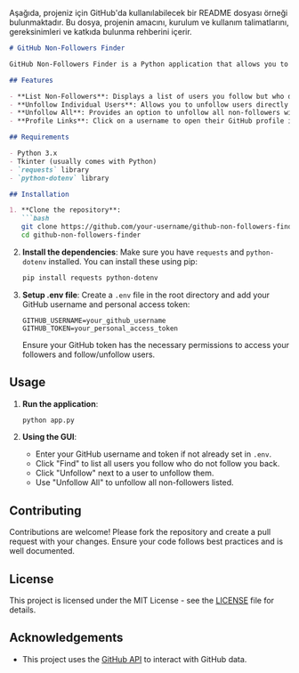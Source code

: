 Aşağıda, projeniz için GitHub'da kullanılabilecek bir README dosyası örneği bulunmaktadır. Bu dosya, projenin amacını, kurulum ve kullanım talimatlarını, gereksinimleri ve katkıda bulunma rehberini içerir.

```markdown
# GitHub Non-Followers Finder

GitHub Non-Followers Finder is a Python application that allows you to identify GitHub users you follow but who do not follow you back. It provides an easy-to-use GUI where you can also unfollow users directly.

## Features

- **List Non-Followers**: Displays a list of users you follow but who do not follow you back.
- **Unfollow Individual Users**: Allows you to unfollow users directly from the application.
- **Unfollow All**: Provides an option to unfollow all non-followers with a single click.
- **Profile Links**: Click on a username to open their GitHub profile in your default browser.

## Requirements

- Python 3.x
- Tkinter (usually comes with Python)
- `requests` library
- `python-dotenv` library

## Installation

1. **Clone the repository**:
   ```bash
   git clone https://github.com/your-username/github-non-followers-finder.git
   cd github-non-followers-finder
   ```

2. **Install the dependencies**:
   Make sure you have `requests` and `python-dotenv` installed. You can install these using pip:
   ```bash
   pip install requests python-dotenv
   ```

3. **Setup .env file**:
   Create a `.env` file in the root directory and add your GitHub username and personal access token:
   ```
   GITHUB_USERNAME=your_github_username
   GITHUB_TOKEN=your_personal_access_token
   ```

   Ensure your GitHub token has the necessary permissions to access your followers and follow/unfollow users.

## Usage

1. **Run the application**:
   ```bash
   python app.py
   ```

2. **Using the GUI**:
   - Enter your GitHub username and token if not already set in `.env`.
   - Click "Find" to list all users you follow who do not follow you back.
   - Click "Unfollow" next to a user to unfollow them.
   - Use "Unfollow All" to unfollow all non-followers listed.

## Contributing

Contributions are welcome! Please fork the repository and create a pull request with your changes. Ensure your code follows best practices and is well documented.

## License

This project is licensed under the MIT License - see the [LICENSE](LICENSE) file for details.

## Acknowledgements

- This project uses the [GitHub API](https://docs.github.com/en/rest) to interact with GitHub data.
```

